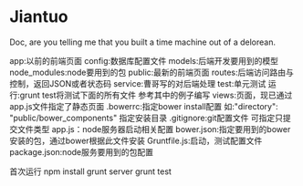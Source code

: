 # Jiantuo

Doc, are you telling me that you built a time machine out of a delorean.

app:以前的前端页面
config:数据库配置文件
models:后端开发要用到的模型
node_modules:node要用到的包
public:最新的前端页面
routes:后端访问路由与控制，返回JSON或者状态码
service:曹哥写的对后端处理
test:单元测试
	运行:grunt test将测试下面的所有文件
	参考其中的例子编写 
views:页面，现已通过app.js文件指定了静态页面
.bowerrc:指定bower install配置
	 如:"directory": "public/bower_components" 指定安装目录 
.gitignore:git配置文件
	可指定只提交文件类型
app.js：node服务器启动相关配置
bower.json:指定要用到的bower安装的包，通过bower根据此文件安装 
Gruntfile.js:启动，测试配置文件
package.json:node服务要用到的包配置

首次运行
	npm install
	grunt server
	grunt test

	